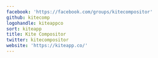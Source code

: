 ```yaml
---
facebook: 'https://facebook.com/groups/kitecompositor'
github: kitecomp
logohandle: kiteappco
sort: kiteapp
title: Kite Compositor
twitter: kitecompositor
website: 'https://kiteapp.co/'
---
```

